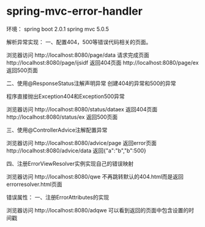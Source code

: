 # spring-mvc-error-handler
环境：
spring boot 2.0.1
spring mvc 5.0.5

解析异常实现：
一、配置404，500等错误代码相关的页面。

浏览器访问
http://localhost:8080/page/data
请求完成页面
http://localhost:8080/page/ijsidf
返回404页面
http://localhost:8080/page/ex
返回500页面

二、使用@ResponseStatus注解声明异常
创建404的异常和500的异常



程序直接抛出Exception404和Exception500异常

浏览器访问
http://localhost:8080/status/dataex
返回404页面
http://localhost:8080/status/ex
返回500页面

三、使用@ControllerAdvice注解配置异常

浏览器访问
http://localhost:8080/advice/page
返回error页面
http://localhost:8080/advice/data
返回{"a":"b","b":500}

四、注册ErrorViewResolver实例实现自己的错误映射

浏览器访问
http://localhost:8080/qwe
不再跳转默认的404.html而是返回errorresolver.html页面

错误属性：
一、注册ErrorAttributes的实现

浏览器访问
http://localhost:8080/adqwe
可以看到返回的页面中包含设置的时间戳
